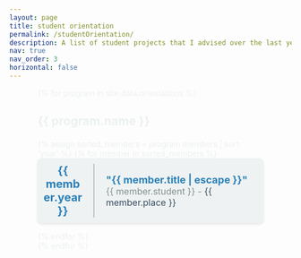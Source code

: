 ```yaml
---
layout: page
title: student orientation
permalink: /studentOrientation/
description: A list of student projects that I advised over the last years
nav: true
nav_order: 3
horizontal: false
---
```


<style  type="text/css">
.container {
  width: 80%;
  margin: auto;  
  color: #ECF0F1; /* Ensures text is visible on dark backgrounds */
}

.projects {
  margin-top: 20px;
}

.project {
  display: flex;
  flex-direction: column; /* Stacks children vertically on smaller screens */
  align-items: center; /* Centers items on mobile */
  margin-bottom: 15px;
  padding: 10px;
  background-color: rgba(236, 240, 241, 0.8); /* Semi-transparent for flexibility */
  border-radius: 8px;
  box-shadow: 0 2px 4px rgba(0,0,0,0.1); /* Adds depth */
}

.project-year {
  font-size: 20px;
  color: #2980b9;
  width: 70px;
  text-align: center;
  border-right: 2px solid #bdc3c7;
  padding-right: 20px;
}

.project-details {
  flex-grow: 1;
  padding-left: 20px;
  text-align: center; /* Centers text on mobile */
}

.project-title {
  font-size: 18px;
  font-weight: bold;
  color: #2980b9; /* Ensures visibility and consistency */
}

.project-info {
  font-size: 16px;
  color: #7f8c8d;
  text-shadow: 1px 1px 2px rgba(255,255,255,0.5); /* Enhances legibility */
}

em {
  font-style: normal;
  color: #34495e;
}

@media (min-width: 768px) {
  .project {
    flex-direction: row; /* Horizontal layout for larger screens */
    align-items: center; /* Aligns items vertically in the center */
  }

  .project-details {
    text-align: left; /* Aligns text to the left on larger screens */
  }
}
</style>

<div class="container">
  {% for program in site.data.orientations %}
    <h2>{{ program.name }}</h2>
    <div class="projects">
      {% assign sorted_members = program.members | sort: 'year' %}
      {% for member in sorted_members %}
        <div class="project">
          <div class="project-year"><strong>{{ member.year }}</strong></div>
          <div class="project-details">
            <div class="project-title">"{{ member.title | escape }}"</div>
            <div class="project-info">{{ member.student }} - <em>{{ member.place }}</em></div>
          </div>
        </div>
      {% endfor %}
    </div>
  {% endfor %}
</div>